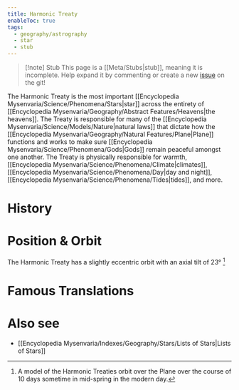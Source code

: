 ```yaml
---
title: Harmonic Treaty
enableToc: true
tags:
  - geography/astrography
  - star
  - stub
---
```


> [!note] Stub
> This page is a [[Meta/Stubs|stub]], meaning it is incomplete. Help expand it by commenting or create a new [issue](https://github.com/RagtimeGal/quartz--encyclopedia-mysenvaria/issues/new/choose) on the git!

The Harmonic Treaty is the most important [[Encyclopedia Mysenvaria/Science/Phenomena/Stars|star]] across the entirety of [[Encyclopedia Mysenvaria/Geography/Abstract Features/Heavens|the heavens]]. The Treaty is responsible for many of the [[Encyclopedia Mysenvaria/Science/Models/Nature|natural laws]] that dictate how the [[Encyclopedia Mysenvaria/Geography/Natural Features/Plane|Plane]] functions and works to make sure [[Encyclopedia Mysenvaria/Science/Phenomena/Gods|Gods]] remain peaceful amongst one another. The Treaty is physically responsible for warmth, [[Encyclopedia Mysenvaria/Science/Phenomena/Climate|climates]], [[Encyclopedia Mysenvaria/Science/Phenomena/Day|day and night]], [[Encyclopedia Mysenvaria/Science/Phenomena/Tides|tides]], and more.
# History

# Position & Orbit
The Harmonic Treaty has a slightly eccentric orbit with an axial tilt of 23°
[^figure1]
# Famous Translations

# Also see
- [[Encyclopedia Mysenvaria/Indexes/Geography/Stars/Lists of Stars|Lists of Stars]]

[^figure1]: A model of the Harmonic Treaties orbit over the Plane over the course of 10 days sometime in mid-spring in the modern day.